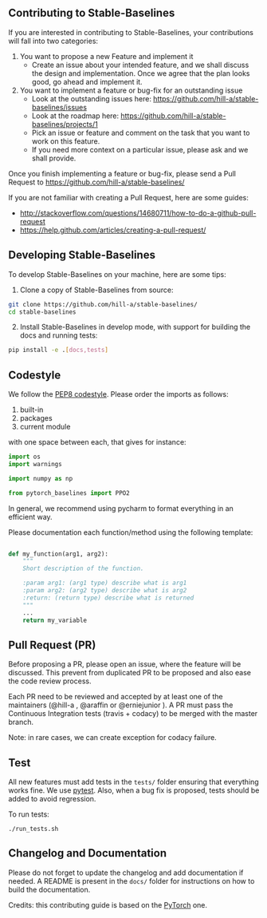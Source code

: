 ## Contributing to Stable-Baselines

If you are interested in contributing to Stable-Baselines, your contributions will fall
into two categories:
1. You want to propose a new Feature and implement it
    - Create an issue about your intended feature, and we shall discuss the design and
    implementation. Once we agree that the plan looks good, go ahead and implement it.
2. You want to implement a feature or bug-fix for an outstanding issue
    - Look at the outstanding issues here: https://github.com/hill-a/stable-baselines/issues
    - Look at the roadmap here: https://github.com/hill-a/stable-baselines/projects/1
    - Pick an issue or feature and comment on the task that you want to work on this feature.
    - If you need more context on a particular issue, please ask and we shall provide.

Once you finish implementing a feature or bug-fix, please send a Pull Request to
https://github.com/hill-a/stable-baselines/


If you are not familiar with creating a Pull Request, here are some guides:
- http://stackoverflow.com/questions/14680711/how-to-do-a-github-pull-request
- https://help.github.com/articles/creating-a-pull-request/


## Developing Stable-Baselines

To develop Stable-Baselines on your machine, here are some tips:

1. Clone a copy of Stable-Baselines from source:

```bash
git clone https://github.com/hill-a/stable-baselines/
cd stable-baselines
```

2. Install Stable-Baselines in develop mode, with support for building the docs and running tests:

```bash
pip install -e .[docs,tests]
```

## Codestyle

We follow the [PEP8 codestyle](https://www.python.org/dev/peps/pep-0008/). Please order the imports as follows:

1. built-in
2. packages
3. current module

with one space between each,  that gives for instance:
```python
import os
import warnings

import numpy as np

from pytorch_baselines import PPO2
```

In general, we recommend using pycharm to format everything in an efficient way.

Please documentation each function/method using the following template:

```python

def my_function(arg1, arg2):
    """
    Short description of the function.

    :param arg1: (arg1 type) describe what is arg1
    :param arg2: (arg2 type) describe what is arg2
    :return: (return type) describe what is returned
    """
    ...
    return my_variable
```

## Pull Request (PR)

Before proposing a PR, please open an issue, where the feature will be discussed. This prevent from duplicated PR to be proposed and also ease the code review process.

Each PR need to be reviewed and accepted by at least one of the maintainers (@hill-a , @araffin or @erniejunior ).
A PR must pass the Continuous Integration tests (travis + codacy) to be merged with the master branch.

Note: in rare cases, we can create exception for codacy failure.

## Test

All new features must add tests in the `tests/` folder ensuring that everything works fine.
We use [pytest](https://pytest.org/).
Also, when a bug fix is proposed, tests should be added to avoid regression.

To run tests:

```
./run_tests.sh
```

## Changelog and Documentation

Please do not forget to update the changelog and add documentation if needed.
A README is present in the `docs/` folder for instructions on how to build the documentation.


Credits: this contributing guide is based on the [PyTorch](https://github.com/pytorch/pytorch/) one.
